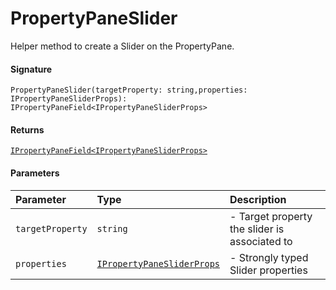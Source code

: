 # PropertyPaneSlider

Helper method to create a Slider on the PropertyPane.

#### Signature
`PropertyPaneSlider(targetProperty: string,properties: IPropertyPaneSliderProps): IPropertyPaneField<IPropertyPaneSliderProps>`

#### Returns
[`IPropertyPaneField<IPropertyPaneSliderProps>`](ipropertypanefield.md)


#### Parameters


| Parameter	   | Type    | Description |
|:-------------|:---------------|:------------|
| `targetProperty`    | `string` | - Target property the slider is associated to |
| `properties`    | [`IPropertyPaneSliderProps`](ipropertypanesliderprops.md) | - Strongly typed Slider properties |

